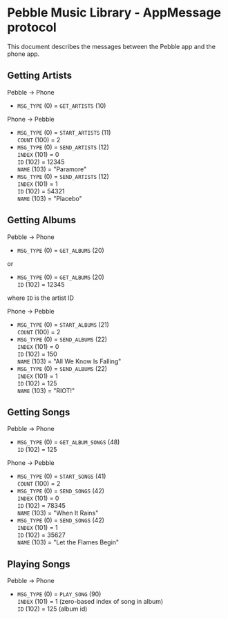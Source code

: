 # Pebble Music Library - AppMessage protocol

This document describes the messages between the Pebble app and the phone app.

## Getting Artists

Pebble -> Phone

- `MSG_TYPE` (0) = `GET_ARTISTS` (10)

Phone -> Pebble

- `MSG_TYPE` (0) = `START_ARTISTS` (11)  
  `COUNT` (100) = 2
- `MSG_TYPE` (0) = `SEND_ARTISTS` (12)  
  `INDEX` (101) = 0  
  `ID` (102) = 12345  
  `NAME` (103) = "Paramore"
- `MSG_TYPE` (0) = `SEND_ARTISTS` (12)  
  `INDEX` (101) = 1  
  `ID` (102) = 54321  
  `NAME` (103) = "Placebo"

## Getting Albums

Pebble -> Phone

- `MSG_TYPE` (0) = `GET_ALBUMS` (20)

or

- `MSG_TYPE` (0) = `GET_ALBUMS` (20)  
  `ID` (102) = 12345

where `ID` is the artist ID

Phone -> Pebble

- `MSG_TYPE` (0) = `START_ALBUMS` (21)  
  `COUNT` (100) = 2
- `MSG_TYPE` (0) = `SEND_ALBUMS` (22)  
  `INDEX` (101) = 0  
  `ID` (102) = 150  
  `NAME` (103) = "All We Know Is Falling"
- `MSG_TYPE` (0) = `SEND_ALBUMS` (22)  
  `INDEX` (101) = 1  
  `ID` (102) = 125  
  `NAME` (103) = "RIOT!"

## Getting Songs

Pebble -> Phone

- `MSG_TYPE` (0) = `GET_ALBUM_SONGS` (48)  
  `ID` (102) = 125

Phone -> Pebble

- `MSG_TYPE` (0) = `START_SONGS` (41)  
  `COUNT` (100) = 2
- `MSG_TYPE` (0) = `SEND_SONGS` (42)  
  `INDEX` (101) = 0  
  `ID` (102) = 78345  
  `NAME` (103) = "When It Rains"
- `MSG_TYPE` (0) = `SEND_SONGS` (42)  
  `INDEX` (101) = 1  
  `ID` (102) = 35627  
  `NAME` (103) = "Let the Flames Begin"

## Playing Songs

Pebble -> Phone

- `MSG_TYPE` (0) = `PLAY_SONG` (90)  
  `INDEX` (101) = 1 (zero-based index of song in album)  
  `ID` (102) = 125 (album id)

